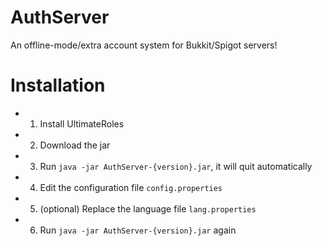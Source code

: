 AuthServer
==========

An offline-mode/extra account system for Bukkit/Spigot servers! 

# Installation
- 1. Install UltimateRoles
- 2. Download the jar
- 3. Run `java -jar AuthServer-{version}.jar`, it will quit automatically
- 4. Edit the configuration file `config.properties`
- 5. (optional) Replace the language file `lang.properties`
- 6. Run `java -jar AuthServer-{version}.jar` again

